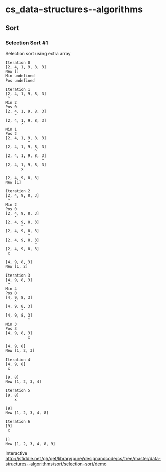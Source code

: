 # cs_data-structures--algorithms
## Sort
### Selection Sort #1

Selection sort using extra array

```
Iteration 0
[2, 4, 1, 9, 8, 3]
New []
Min undefined
Pos undefined

Iteration 1
[2, 4, 1, 9, 8, 3]
 ^
Min 2
Pos 0
[2, 4, 1, 9, 8, 3]
    ^
[2, 4, 1, 9, 8, 3]
       ^
Min 1
Pos 2
[2, 4, 1, 9, 8, 3]
          ^
[2, 4, 1, 9, 8, 3]
             ^
[2, 4, 1, 9, 8, 3]
                ^
[2, 4, 1, 9, 8, 3]
       x

[2, 4, 9, 8, 3]
New [1]

Iteration 2
[2, 4, 9, 8, 3]
 ^
Min 2
Pos 0
[2, 4, 9, 8, 3]
    ^
[2, 4, 9, 8, 3]
       ^
[2, 4, 9, 8, 3]
          ^
[2, 4, 9, 8, 3]
             ^
[2, 4, 9, 8, 3]
 x

[4, 9, 8, 3]
New [1, 2]

Iteration 3
[4, 9, 8, 3]
 ^
Min 4
Pos 0
[4, 9, 8, 3]
    ^
[4, 9, 8, 3]
       ^
[4, 9, 8, 3]
          ^
Min 3
Pos 3
[4, 9, 8, 3]
          x

[4, 9, 8]
New [1, 2, 3]

Iteration 4
[4, 9, 8]
 x

[9, 8]
New [1, 2, 3, 4]

Iteration 5
[9, 8]
    x

[9]
New [1, 2, 3, 4, 8]

Iteration 6
[9]
 x

[]
New [1, 2, 3, 4, 8, 9]
```

Interactive
http://jsfiddle.net/gh/get/library/pure/designandcode/cs/tree/master/data-structures--algorithms/sort/selection-sort/demo

